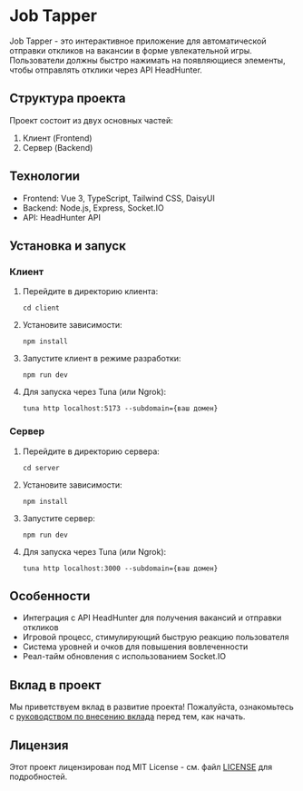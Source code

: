 # Job Tapper

Job Tapper - это интерактивное приложение для автоматической отправки откликов на вакансии в форме увлекательной игры. Пользователи должны быстро нажимать на появляющиеся элементы, чтобы отправлять отклики через API HeadHunter.

## Структура проекта

Проект состоит из двух основных частей:

1. Клиент (Frontend)
2. Сервер (Backend)

## Технологии

- Frontend: Vue 3, TypeScript, Tailwind CSS, DaisyUI
- Backend: Node.js, Express, Socket.IO
- API: HeadHunter API

## Установка и запуск

### Клиент

1. Перейдите в директорию клиента:
   ```
   cd client
   ```

2. Установите зависимости:
   ```
   npm install
   ```

3. Запустите клиент в режиме разработки:
   ```
   npm run dev
   ```

4. Для запуска через Tuna (или Ngrok):
   ```
   tuna http localhost:5173 --subdomain={ваш домен}
   ```

### Сервер

1. Перейдите в директорию сервера:
   ```
   cd server
   ```

2. Установите зависимости:
   ```
   npm install
   ```

3. Запустите сервер:
   ```
   npm run dev
   ```

4. Для запуска через Tuna (или Ngrok):
   ```
   tuna http localhost:3000 --subdomain={ваш домен}
   ```

## Особенности

- Интеграция с API HeadHunter для получения вакансий и отправки откликов
- Игровой процесс, стимулирующий быструю реакцию пользователя
- Система уровней и очков для повышения вовлеченности
- Реал-тайм обновления с использованием Socket.IO

## Вклад в проект

Мы приветствуем вклад в развитие проекта! Пожалуйста, ознакомьтесь с [руководством по внесению вклада](CONTRIBUTING.md) перед тем, как начать.

## Лицензия

Этот проект лицензирован под MIT License - см. файл [LICENSE](LICENSE) для подробностей.
